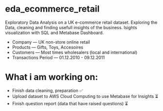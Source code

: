 # eda_ecommerce_retail
Exploratory Data Analysis on a UK e-commerce retail dataset. Exploring the Data, cleaning and finding usefull insights of the business. Isights visualization with SQL and Metabase Dashboard. 

- Company — UK non-store online retail
- Products — Gifts, Toys, Accesoires
- Customers — Most times wholesalers (local and international)
- Transactions Period — 01.12.2010 - 09.12.2011

# What i am working on: 
- Finish data cleaning, preparation ✅
- Upload dataset to AWS Cloud Computing to use Metabase for Insights ⏳
- Finish question report (data that have raised questions) ⏳
